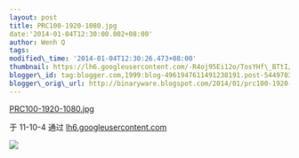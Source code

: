 ```yaml
--- 
layout: post 
title: PRC100-1920-1080.jpg 
date:'2014-01-04T12:30:00.002+08:00' 
author: Wenh Q
tags:
modified\_time: '2014-01-04T12:30:26.473+08:00' 
thumbnail: https://lh6.googleusercontent.com/-R4oj95Ei12o/TosYHf\_BTtI/AAAAAAAAJjA/6IiY9vnWY0g/s72-c/PRC100-1920-1080.jpg
blogger\_id: tag:blogger.com,1999:blog-4961947611491238191.post-5449703306392409703
blogger\_orig\_url: http://binaryware.blogspot.com/2014/01/prc100-1920-1080jpg.html
---
```

[PRC100-1920-1080.jpg](https://lh6.googleusercontent.com/-R4oj95Ei12o/TosYHf_BTtI/AAAAAAAAJjA/6IiY9vnWY0g/s0/PRC100-1920-1080.jpg)

于 11-10-4 通过
[lh6.googleusercontent.com](https://lh6.googleusercontent.com/)

![](https://lh6.googleusercontent.com/-R4oj95Ei12o/TosYHf_BTtI/AAAAAAAAJjA/6IiY9vnWY0g/s0/PRC100-1920-1080.jpg)








